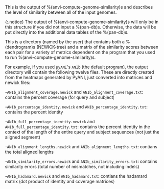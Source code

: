 This is the output of %(anvi-compute-genome-similarity)s and describes the level of similarity between all of the input genomes. 

{:.notice}
The output of %(anvi-compute-genome-similarity)s will only be in this structure if you did not input a %(pan-db)s. Otherwise, the data will be put directly into the additional data tables of the %(pan-db)s. 

This is a directory (named by the user) that contains both a %(dendrogram)s (NEWICK-tree) and a matrix of the similarity scores between each pair for a variety of metrics dependent on the program that you used to run %(anvi-compute-genome-similarity)s.

For example, if you used `pyANI`'s `ANIb` (the default program), the output directory will contain the following twelve files. These are directly created from the heatmaps generated by PyANI, just converted into matrices and newick files: 

-`ANIb_alignment_coverage.newick` and `ANIb_alignment_coverage.txt`: contains the percent coverage (for query and subject)

-`ANIb_percentage_identity.newick` and `ANIb_percentage_identity.txt`: contains the percent identity

-`ANIb_full_percentage_identity.newick` and `ANIb_full_percentage_identity.txt`: contains the percent identity in the context of the length of the entire query and subject sequences (not just the aligned segment)

-`ANIb_alignment_lengths.newick` and `ANIb_alignment_lengths.txt`: contians the total aligned lengths 

-`ANIb_similarity_errors.newick` and `ANIb_similarity_errors.txt`: contains similarity errors (total number of mismatches, not including indels)

-`ANIb_hadamard.newick` and `ANIb_hadamard.txt`: contians the hadamard matrix (dot product of identity and coverage matrices)

